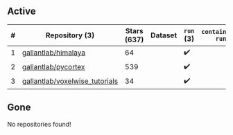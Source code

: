 ## Active
| # | Repository (3) | Stars (637) | Dataset | `run` (3) | `containers-run` |
| --- | --- | --- | --- | --- | --- |
| 1 | [gallantlab/himalaya](https://github.com/gallantlab/himalaya) | 64 |  | :heavy_check_mark: |  |
| 2 | [gallantlab/pycortex](https://github.com/gallantlab/pycortex) | 539 |  | :heavy_check_mark: |  |
| 3 | [gallantlab/voxelwise_tutorials](https://github.com/gallantlab/voxelwise_tutorials) | 34 |  | :heavy_check_mark: |  |

## Gone
No repositories found!
